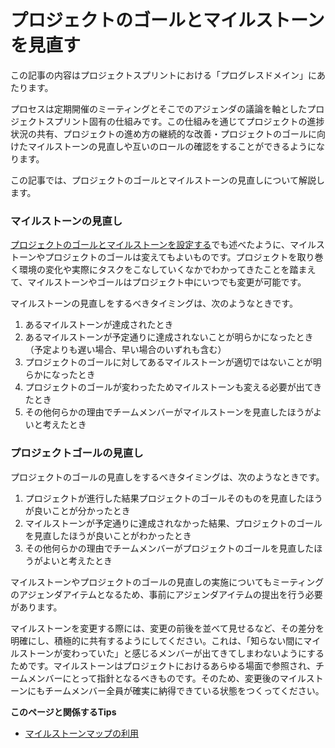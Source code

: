 # プロジェクトのゴールとマイルストーンを見直す

この記事の内容はプロジェクトスプリントにおける「プログレスドメイン」にあたります。

プロセスは定期開催のミーティングとそこでのアジェンダの議論を軸としたプロジェクトスプリント固有の仕組みです。この仕組みを通じてプロジェクトの進捗状況の共有、プロジェクトの進め方の継続的な改善・プロジェクトのゴールに向けたマイルストーンの見直しや互いのロールの確認をすることができるようになります。

この記事では、プロジェクトのゴールとマイルストーンの見直しについて解説します。

### **マイルストーンの見直し**

[プロジェクトのゴールとマイルストーンを設定する](broken-reference)でも述べたように、マイルストーンやプロジェクトのゴールは変えてもよいものです。プロジェクトを取り巻く環境の変化や実際にタスクをこなしていくなかでわかってきたことを踏まえて、マイルストーンやゴールはプロジェクト中にいつでも変更が可能です。

マイルストーンの見直しをするべきタイミングは、次のようなときです。

1. あるマイルストーンが達成されたとき
2. あるマイルストーンが予定通りに達成されないことが明らかになったとき（予定よりも遅い場合、早い場合のいずれも含む）
3. プロジェクトのゴールに対してあるマイルストーンが適切ではないことが明らかになったとき
4. プロジェクトのゴールが変わったためマイルストーンも変える必要が出てきたとき
5. その他何らかの理由でチームメンバーがマイルストーンを見直したほうがよいと考えたとき

### プロジェクトゴールの見直し

プロジェクトのゴールの見直しをするべきタイミングは、次のようなときです。

1. プロジェクトが進行した結果プロジェクトのゴールそのものを見直したほうが良いことが分かったとき
2. マイルストーンが予定通りに達成されなかった結果、プロジェクトのゴールを見直したほうが良いことがわかったとき
3. その他何らかの理由でチームメンバーがプロジェクトのゴールを見直したほうがよいと考えたとき

マイルストーンやプロジェクトのゴールの見直しの実施についてもミーティングのアジェンダアイテムとなるため、事前にアジェンダアイテムの提出を行う必要があります。

マイルストーンを変更する際には、変更の前後を並べて見せるなど、その差分を明確にし、積極的に共有するようにしてください。これは、「知らない間にマイルストーンが変わっていた」と感じるメンバーが出てきてしまわないようにするためです。マイルストーンはプロジェクトにおけるあらゆる場面で参照され、チームメンバーにとって指針となるべきものです。そのため、変更後のマイルストーンにもチームメンバー全員が確実に納得できている状態をつくってください。

**このページと関係するTips**

* [マイルストーンマップの利用](../../../ja-v2.2.0/tips/2-1/)
